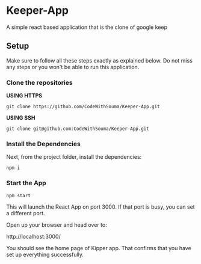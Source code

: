 # Keeper-App
A simple react based application that is the clone of google keep

## Setup
Make sure to follow all these steps exactly as explained below. Do not miss any steps or you won't be able to run this application.

### Clone the repositories

**USING HTTPS**

    git clone https://github.com/CodeWithSouma/Keeper-App.git

**USING SSH**

    git clone git@github.com:CodeWithSouma/Keeper-App.git

### Install the Dependencies

Next, from the project folder, install the dependencies:

    npm i

### Start the App

    npm start

This will launch the React App on port 3000. If that port is busy, you can set a different port.

Open up your browser and head over to:

http://localhost:3000/

You should see the home page of Kipper app. That confirms that you have set up everything successfully.
